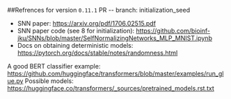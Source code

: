 ##Refrences for version `0.11.1` PR -- branch: initialization_seed

* SNN paper: https://arxiv.org/pdf/1706.02515.pdf
* SNN paper code (see 8 for initialization): https://github.com/bioinf-jku/SNNs/blob/master/SelfNormalizingNetworks_MLP_MNIST.ipynb
* Docs on obtaining deterministic models: https://pytorch.org/docs/stable/notes/randomness.html


A good BERT classifier example: https://github.com/huggingface/transformers/blob/master/examples/run_glue.py
Possible models: https://huggingface.co/transformers/_sources/pretrained_models.rst.txt

